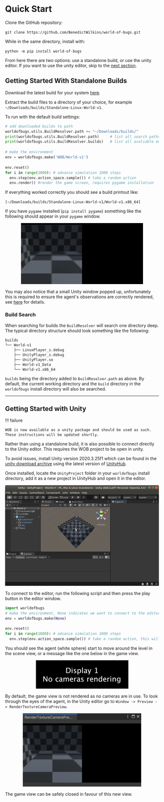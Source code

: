 # Quick Start

Clone the GitHub repository: 

`git clone https://github.com/BenedictWilkins/world-of-bugs.git`

While in the same directory, install with: 
   
  ```python -m pip install world-of-bugs```

From here there are two options: use a standalone build, or use the unity editor. If you want to use the unity editor, skip to the [next section](#getting-started-with-unity).

## Getting Started With Standalone Builds

Download the latest build for your system [here](https://github.com/BenedictWilkins/world-of-bugs/releases).

Extract the build files to a directory of your choice, for example `~/Downloads/builds/Standalone-Linux-World-v1`.

To run with the default build settings:

```python
# add downloaded builds to path
worldofbugs.utils.BuildResolver.path += "~/Downloads/builds/"
print(worldofbugs.utils.BuildResolver.path)     # list all search paths
print(worldofbugs.utils.BuildResolver.builds)   # list all avaliable environments

# make the environment
env = worldofbugs.make('WOB/World-v1') 

env.reset()
for i in range(1000): # advance simulation 1000 steps
  env.step(env.action_space.sample()) # take a random action
  env.render() #render the game screen, requires pygame installation
```

If everything worked correctly you should see a build printout like: 

`[~/Downloads/builds/Standalone-Linux-World-v1/World-v1.x86_64]`

If you have `pygame` installed (`pip install pygame`) something like the following should appear in your `pygame` window.

<img src="../imgs/pygame-example.gif" style="display:block; margin-left:auto; margin-right:auto; margin-bottom:1rem;"> 

You may also notice that a small Unity window popped up, unfortunately this is required to ensure the agent's observations are correctly rendered, see [here](https://answers.unity.com/questions/1672109/native-texture-pointer-returns-0-in-headless-build.html) for details.

### Build Search

When searching for builds the `BuildResolver` will search one directory deep. The typical directory structure should look something like the following:

```none
builds
└── World-v1
    ├── LinuxPlayer_s.debug
    ├── UnityPlayer_s.debug
    ├── UnityPlayer.so
    ├── World-v1_Data
    └── World-v1.x86_64
```
`builds` being the directory added to `BuildResolver.path` as above. By default, the current working directory and the `build` directory in the `worldofbugs` install directory will also be searched.

----------- 

## Getting Started with Unity

!!! failure
    
    WOB is now available as a unity package and should be used as such. These instructions will be updated shortly.

Rather than using a standalone build, it is also possible to connect directly to the Unity editor. This requires the WOB project to be open in unity.

To avoid issues, install Unity version 2020.3.25f1 which can be found in the [unity download archive](https://unity3d.com/get-unity/download/archive) using the latest version of [UnityHub](https://unity3d.com/get-unity/download). 

Once installed, locate the `UnityProject` folder in your `worldofbugs` install directory, add it as a new project in UnityHub and open it in the editor. 

<img src="../imgs/UnityLanding.png" style="display:block; margin-left:auto; margin-right:auto; margin-bottom:1rem;"> 

To connect to the editor, run the following script and then press the play button in the editor window.

```python
import worldofbugs
# make the environment, None indicates we want to connect to the editor
env = worldofbugs.make(None) 

env.reset()
for i in range(1000): # advance simulation 1000 steps
  env.step(env.action_space.sample()) # take a random action, this will happen in the editor
```

You should see the agent (white sphere) start to move around the level in the scene view, or a message like the one below in the game view.

<img src="../imgs/NoCamerasRendering.png" style="display:block; margin-left:auto; margin-right:auto; margin-bottom:1rem;"> 

By default, the game view is not rendered as no cameras are in use. To look through the eyes of the agent, in the Unity editor go to `Window -> Preview -> RenderTextureCameraPreview`.

<img src="../imgs/RenderTextureCameraPreview.png" style="display:block; margin-left:auto; margin-right:auto; margin-bottom:1rem;"> 

The game view can be safely closed in favour of this new view. 